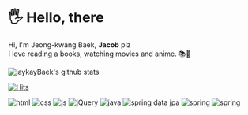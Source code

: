 # 🖐 Hello, there
Hi, I'm Jeong-kwang Baek, **Jacob** plz  
I love reading a books, watching movies and anime. 📚🎥  

![jaykayBaek's github stats](https://github-readme-stats.vercel.app/api?username=jaykayBaek&show_icons=true&theme=dark)

[![Hits](https://hits.seeyoufarm.com/api/count/incr/badge.svg?url=https%3A%2F%2Fgithub.com%2FjaykayBaek&count_bg=%2379C83D&title_bg=%23555555&icon=github.svg&icon_color=%23E7E7E7&title=hits&edge_flat=true)](https://hits.seeyoufarm.com)

![html](https://img.shields.io/badge/html-E34F26?style=for-the-badge&logo=html5&logoColor=white)
![css](https://img.shields.io/badge/css-1572B6?style=for-the-badge&logo=css3&logoColor=white)
![js](https://img.shields.io/badge/javascript-F7DF1E?style=for-the-badge&logo=javascript&logoColor=white)
![jQuery](https://img.shields.io/badge/jQuery-0769AD?style=for-the-badge&logo=jQuery&logoColor=white)
![java](https://img.shields.io/badge/java-3776AB?style=for-the-badge&logo=CoffeeScript&logoColor=white)
![spring data jpa](https://img.shields.io/badge/Spring-6DB33F?style=for-the-badge&logo=Spring&logoColor=white)
![spring](https://img.shields.io/badge/Spring_Data_Jpa-6DB33F?style=for-the-badge&logo=Spring&logoColor=white)
![spring](https://img.shields.io/badge/MySQL-4479A1?style=for-the-badge&logo=MySQL&logoColor=white)
